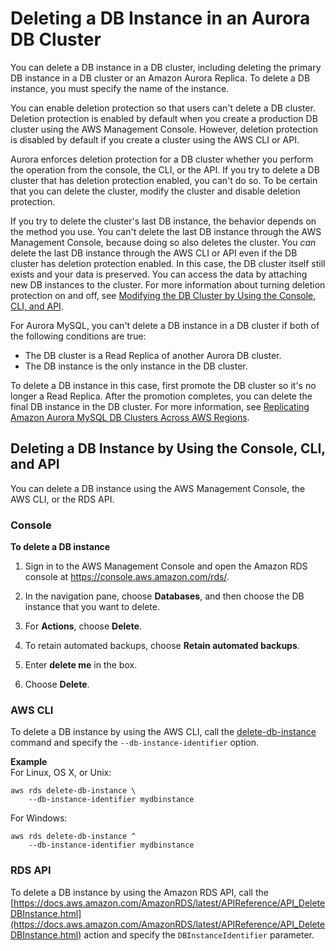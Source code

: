 # Deleting a DB Instance in an Aurora DB Cluster<a name="USER_DeleteInstance"></a>

You can delete a DB instance in a DB cluster, including deleting the primary DB instance in a DB cluster or an Amazon Aurora Replica\. To delete a DB instance, you must specify the name of the instance\.

You can enable deletion protection so that users can't delete a DB cluster\. Deletion protection is enabled by default when you create a production DB cluster using the AWS Management Console\. However, deletion protection is disabled by default if you create a cluster using the AWS CLI or API\.

Aurora enforces deletion protection for a DB cluster whether you perform the operation from the console, the CLI, or the API\. If you try to delete a DB cluster that has deletion protection enabled, you can't do so\. To be certain that you can delete the cluster, modify the cluster and disable deletion protection\.

If you try to delete the cluster's last DB instance, the behavior depends on the method you use\. You can't delete the last DB instance through the AWS Management Console, because doing so also deletes the cluster\. You *can* delete the last DB instance through the AWS CLI or API even if the DB cluster has deletion protection enabled\. In this case, the DB cluster itself still exists and your data is preserved\. You can access the data by attaching new DB instances to the cluster\. For more information about turning deletion protection on and off, see [Modifying the DB Cluster by Using the Console, CLI, and API](Aurora.Modifying.md#Aurora.Modifying.Cluster)\.

For Aurora MySQL, you can't delete a DB instance in a DB cluster if both of the following conditions are true:
+ The DB cluster is a Read Replica of another Aurora DB cluster\.
+ The DB instance is the only instance in the DB cluster\.

To delete a DB instance in this case, first promote the DB cluster so it's no longer a Read Replica\. After the promotion completes, you can delete the final DB instance in the DB cluster\. For more information, see [Replicating Amazon Aurora MySQL DB Clusters Across AWS Regions](AuroraMySQL.Replication.CrossRegion.md)\.

## Deleting a DB Instance by Using the Console, CLI, and API<a name="USER_DeleteInstance.Deleting"></a>

You can delete a DB instance using the AWS Management Console, the AWS CLI, or the RDS API\.

### Console<a name="USER_DeleteInstance.CON"></a>

**To delete a DB instance**

1. Sign in to the AWS Management Console and open the Amazon RDS console at [https://console\.aws\.amazon\.com/rds/](https://console.aws.amazon.com/rds/)\.

1. In the navigation pane, choose **Databases**, and then choose the DB instance that you want to delete\. 

1. For **Actions**, choose **Delete**\. 

1. To retain automated backups, choose **Retain automated backups**\.

1. Enter **delete me** in the box\.

1. Choose **Delete**\. 

### AWS CLI<a name="USER_DeleteInstance.CLI"></a>

To delete a DB instance by using the AWS CLI, call the [delete\-db\-instance](https://docs.aws.amazon.com/cli/latest/reference/rds/delete-db-instance.html) command and specify the `--db-instance-identifier` option\. 

**Example**  
For Linux, OS X, or Unix:  

```
aws rds delete-db-instance \
    --db-instance-identifier mydbinstance
```
For Windows:  

```
aws rds delete-db-instance ^
    --db-instance-identifier mydbinstance
```

### RDS API<a name="USER_DeleteInstance.API"></a>

To delete a DB instance by using the Amazon RDS API, call the [https://docs.aws.amazon.com/AmazonRDS/latest/APIReference/API_DeleteDBInstance.html](https://docs.aws.amazon.com/AmazonRDS/latest/APIReference/API_DeleteDBInstance.html) action and specify the `DBInstanceIdentifier` parameter\. 